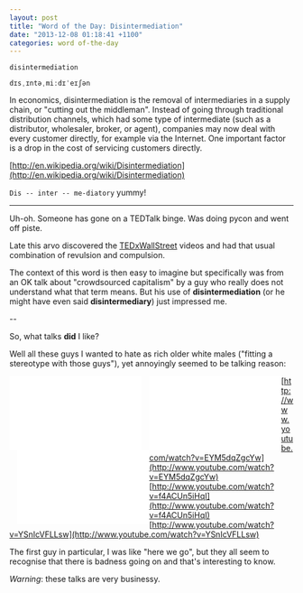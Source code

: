```yaml
---
layout: post
title: "Word of the Day: Disintermediation"
date: "2013-12-08 01:18:41 +1100"
categories: word of-the-day
---
```



`disintermediation`

`dɪsˌɪntəˌmiːdɪˈeɪʃən`


In economics, disintermediation is the removal of intermediaries in a supply chain, or "cutting out the middleman". Instead of going through traditional distribution channels, which had some type of intermediate (such as a distributor, wholesaler, broker, or agent), companies may now deal with every customer directly, for example via the Internet. One important factor is a drop in the cost of servicing customers directly.


[http://en.wikipedia.org/wiki/Disintermediation](http://en.wikipedia.org/wiki/Disintermediation)

`Dis -- inter -- me-diatory` yummy!


---

Uh-oh. Someone has gone on a TEDTalk binge. Was doing pycon and went off piste.

Late this arvo discovered the [TEDxWallStreet](http://tedxwallstreet.com/category/videos/) videos and had that usual combination of revulsion and compulsion.

The context of this word is then easy to imagine but specifically was from an OK talk about "crowdsourced capitalism" by a guy who really does not understand what that term means. But his use of **disintermediation** (or he might have even said **disintermediary**) just impressed me.

--

So, what talks **did** I like?

Well all these guys I wanted to hate as rich older white males ("fitting a stereotype with those guys"), yet annoyingly seemed to be talking reason:

<div style="float: left; width: 234px;">
<iframe width="234" height="131" src="//www.youtube.com/embed/EYM5dqZgcYw" frameborder="0" allowfullscreen></iframe>
</div>

<div style="float: left; width: 234px; margin-left: 14px;">
<iframe width="234" height="131" src="//www.youtube.com/embed/f4ACUn5iHqI" frameborder="0" allowfullscreen></iframe>
</div>

<div style="float: left; width: 234px; margin-left: 14px;">
<iframe width="234" height="131" src="//www.youtube.com/embed/YSnIcVFLLsw" frameborder="0" allowfullscreen></iframe>
</div>


[http://www.youtube.com/watch?v=EYM5dqZgcYw](http://www.youtube.com/watch?v=EYM5dqZgcYw)<br>
[http://www.youtube.com/watch?v=f4ACUn5iHqI](http://www.youtube.com/watch?v=f4ACUn5iHqI)<br>
[http://www.youtube.com/watch?v=YSnIcVFLLsw](http://www.youtube.com/watch?v=YSnIcVFLLsw)

The first guy in particular, I was like "here we go", but they all seem to recognise that there is badness going on and that's interesting to know.

*Warning*: these talks are very businessy.
